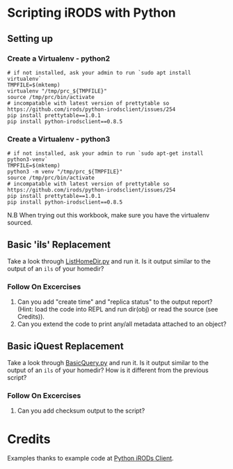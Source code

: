 # Scripting iRODS with Python

## Setting up

### Create a Virtualenv - python2
```
# if not installed, ask your admin to run `sudo apt install virtualenv`
TMPFILE=$(mktemp)
virtualenv "/tmp/prc_${TMPFILE}"
source /tmp/prc/bin/activate
# incompatable with latest version of prettytable so https://github.com/irods/python-irodsclient/issues/254
pip install prettytable==1.0.1
pip install python-irodsclient==0.8.5
```

### Create a Virtualenv - python3

```
# if not installed, ask your admin to run `sudo apt-get install python3-venv`
TMPFILE=$(mktemp)
python3 -m venv "/tmp/prc_${TMPFILE}"
source /tmp/prc/bin/activate
# incompatable with latest version of prettytable so https://github.com/irods/python-irodsclient/issues/254
pip install prettytable==1.0.1
pip install python-irodsclient==0.8.5
```


N.B When trying out this workbook, make sure you have the virtualenv sourced.

## Basic 'ils' Replacement

Take a look through [ListHomeDir.py](../Examples/ListHomeDir.py) and run it. Is it output similar to the output of an `ils` of your homedir? 

### Follow On Excercises

1. Can you add "create time" and "replica status" to the output report? (Hint: load the code into REPL and run dir(obj) or read the source (see Credits)).
2. Can you extend the code to print any/all metadata attached to an object?

## Basic iQuest Replacement

Take a look through [BasicQuery.py](../Examples/BasicQuery.py) and run it. Is it output similar to the output of an `ils` of your homedir? 
How is it different from the previous script?

### Follow On Excercises
1. Can you add checksum output to the script?


# Credits

Examples thanks to example code at [Python iRODs Client](https://github.com/irods/python-irodsclient).
